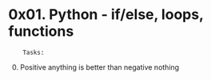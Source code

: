 # 0x01. Python - if/else, loops, functions

		Tasks:

0. Positive anything is better than negative nothing
